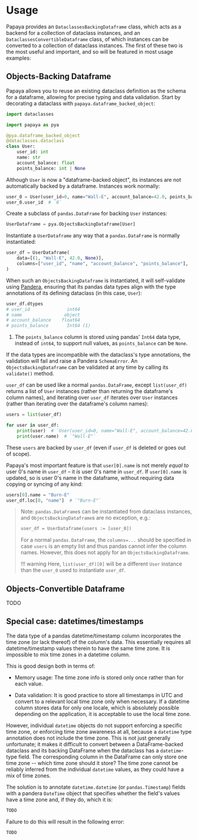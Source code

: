 # Usage

Papaya provides an `DataclassesBackingDataframe` class, which acts as a backend for a collection of dataclass instances, and an `DataclassesConvertibleDataframe` class, of which instances can be converted to a collection of dataclass instances. The first of these two is the most useful and important, and so will be featured in most usage examples:

## Objects-Backing Dataframe

Papaya allows you to reuse an existing dataclass definition as the schema for a dataframe, allowing for precise typing and data validation. Start by decorating a dataclass with `papaya.dataframe_backed_object`:

```python
import dataclasses

import papaya as pya

@pya.dataframe_backed_object
@dataclasses.dataclass
class User:
    user_id: int
    name: str
    account_balance: float
    points_balance: int | None
```

Although `User` is now a "dataframe-backed object", its instances are not automatically backed by a dataframe. Instances work normally:

```python
user_0 = User(user_id=0, name="Wall-E", account_balance=42.0, points_balance=None)
user_0.user_id  # `0`
```

Create a subclass of `pandas.DataFrame` for backing `User` instances:

```python
UserDataframe = pya.ObjectsBackingDataframe[User]
```

Instantiate a `UserDataframe` any way that a `pandas.DataFrame` is normally instantiated:

```python
user_df = UserDataframe(
    data=[(1, "Wall-E", 42.0, None)],
    columns=["user_id", "name", "account_balance", "points_balance"],
)
```

When such an `ObjectsBackingDataframe` is instantiated, it will self-validate using [Pandera](https://pandera.readthedocs.io/en/stable/), ensuring that its pandas data types align with the type annotations of its defining dataclass (in this case, `User`):

```python
user_df.dtypes
# user_id              int64
# name                object
# account_balance    float64
# points_balance       Int64 (1)
```

1.  The `points_balance` column is stored using pandas' `Int64` data type, instead of `int64`, to support null values, as `points_balance` can be `None`.

If the data types are incompatible with the dataclass's type annotations, the validation will fail and raise a Pandera `SchemaError`. An `ObjectsBackingDataframe` can be validated at any time by calling its `validate()` method.

`user_df` can be used like a normal `pandas.DataFrame`, except `list(user_df)` returns a list of `User` instances (rather than returning the dataframe's column names), and iterating over `user_df` iterates over `User` instances (rather than iterating over the dataframe's column names):

```python
users = list(user_df)

for user in user_df:
    print(user)  # `User(user_id=0, name="Wall-E", account_balance=42.0, points_balance=None)`
    print(user.name)  # `"Wall-E"`
```

These `users` are backed by `user_df` (even if `user_df` is deleted or goes out of scope).

Papaya's most important feature is that `user[0].name` is not merely *equal to* user 0's name in `user_df` – it *is* user 0's name in `user_df`. If `user[0].name` is updated, so is user 0's name in the dataframe, without requiring data copying or syncing of any kind:

```python
users[0].name = "Burn-E"
user_df.loc[0, "name"]  # `"Burn-E"`
```

> Note: `pandas.DataFrame`s can be instantiated from dataclass instances, and `ObjectsBackingDataframe`s are no exception, e.g.:
>
> ```python
> user_df = UserDataframe(users := [user_0])
> ```
>
> For a normal `pandas.DataFrame`, the `columns=...` should be specified in case `users` is an empty list and thus pandas cannot infer the column names. However, this does not apply for an `ObjectsBackingDataframe`.
>
> !!! warning
>     Here, `list(user_df)[0]` will be a different `User` instance than the `user_0` used to instantiate `user_df`.

## Objects-Convertible Dataframe

TODO

## Special case: datetimes/timestamps

The data type of a pandas datetime/timestamp column incorporates the time zone (or lack thereof) of the column's data. This essentially requires all datetime/timestamp values therein to have the same time zone. It is impossible to mix time zones in a datetime column.

This is good design both in terms of:

- Memory usage: The time zone info is stored only once rather than for each value.

- Data validation: It is good practice to store all timestamps in UTC and convert to a relevant local time zone only when necessary. If a datetime column stores data for only one locale, which is absolutely possible depending on the application, it is acceptable to use the local time zone.

However, individual `datetime` objects do not support enforcing a specific time zone, or enforcing time zone awareness at all, because a `datetime` type annotation does not include the time zone. This is not just generally unfortunate; it makes it difficult to convert between a DataFrame-backed dataclass and its backing DataFrame when the dataclass has a `datetime`-type field. The corresponding column in the DataFrame can only store one time zone -- which time zone should it store? The time zone cannot be reliably inferred from the individual `datetime` values, as they could have a mix of time zones.

The solution is to annotate `datetime.datetime` (or `pandas.Timestamp`) fields with a pandera `DateTime` object that specifies whether the field's values have a time zone and, if they do, which it is:

```python
TODO
```

Failure to do this will result in the following error:

```
TODO
```
